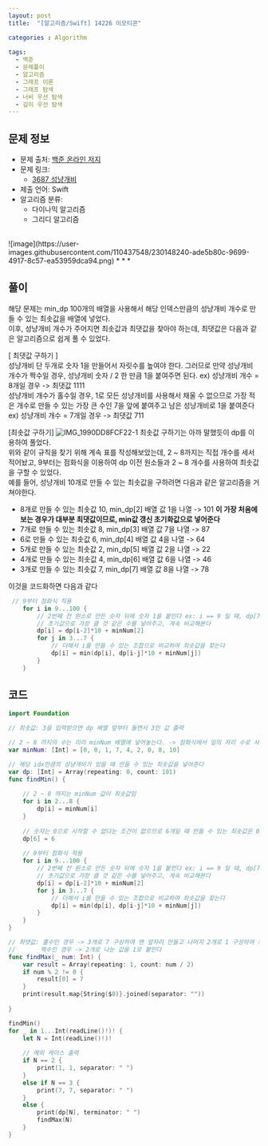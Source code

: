 ```yaml
---
layout: post
title:  "[알고리즘/Swift] 14226 이모티콘"

categories : Algorithm
  
tags:
  - 백준
  - 문제풀이
  - 알고리즘
  - 그래프 이론
  - 그래프 탐색
  - 너비 우선 탐색
  - 깊이 우선 탐색
---
```



## 문제 정보
 - 문제 출처: [백준 온라인 저지](http://boj.kr/)
 - 문제 링크:  
    - [3687 성냥개비](https://www.acmicpc.net/problem/3687)
 - 제출 언어: Swift
 - 알고리즘 분류:    
    - 다이나믹 알고리즘
    - 그리디 알고리즘

 <br>   
![image](https://user-images.githubusercontent.com/110437548/230148240-ade5b80c-9699-4917-8c57-ea53959dca94.png)
* * *    

## 풀이 
해당 문제는 min_dp 100개의 배열을 사용해서 해당 인덱스만큼의 성냥개비 개수로 만들 수 있는 최솟값을 배열에 넣었다.    
이후, 성냥개비 개수가 주어지면 최솟값과 최댓값을 찾아야 하는데, 최댓값은 다음과 같은 알고리즘으로 쉽게 풀 수 있었다.   
   
\[ 최댓값 구하기 ]   
성냥개비 단 두개로 숫자 1을 만들어서 자릿수를 높여야 한다.
그러므로 만약 성냥개비 개수가 짝수일 경우, 성냥개비 숫자 / 2 한 만큼 1을 붙여주면 된다.
ex) 성냥개비 개수 = 8개일 경우 -> 최댓값 1111    
성냥개비 개수가 홀수일 경우, 1로 모든 성냥개비를 사용해서 채울 수 없으므로 가장 적은 개수로 만들 수 있는 가장 큰 수인 7을 앞에 붙여주고 남은 성냥개비로 1을 붙여준다
ex) 성냥개비 개수 = 7개일 경우 -> 최댓값 711
   
      
\[최솟값 구하기]
![IMG_1990DD8FCF22-1](https://user-images.githubusercontent.com/110437548/230150015-c101017a-158e-46c6-a7a6-7be814bcf252.jpeg)
최솟값 구하기는 아까 말했듯이 dp를 이용하여 풀었다.   
위와 같이 규칙을 찾기 위해 계속 표를 작성해보았는데, 2 ~ 8까지는 직접 개수를 세서 적어놨고, 9부터는 점화식을 이용하여 dp 이전 원소들과 2 ~ 8 개수를 사용하여 
최솟값을 구할 수 있었다.    
예를 들어, 성냥개비 10개로 만들 수 있는 최솟값을 구하려면 다음과 같은 알고리즘을 거쳐야한다.
- 8개로 만들 수 있는 최솟값 10, min_dp[2] 배열 값 1을 나열 -> 101 **이 가장 처음에 보는 경우가 대부분 최댓값이므로, min값 갱신 초기화값으로 넣어준다**
- 7개로 만들 수 있는 최솟값 8, min_dp[3] 배열 값 7을 나열 -> 87
- 6로 만들 수 있는 최솟값 6, min_dp[4] 배열 값 4을 나열 -> 64
- 5개로 만들 수 있는 최솟값 2, min_dp[5] 배열 값 2을 나열 -> 22
- 4개로 만들 수 있는 최솟값 4, min_dp[6] 배열 값 6을 나열 -> 46
- 3개로 만들 수 있는 최솟값 7, min_dp[7] 배열 값 8을 나열 -> 78   

이것을 코드화하면 다음과 같다
```swift
 // 9부터 점화식 적용
    for i in 9...100 {
        // 2번째 전 원소로 만든 숫자 뒤에 숫자 1을 붙인다 ex: i == 9 일 때, dp[7]*10 + dp[2] = 81
        // 초기값으로 가장 클 것 같은 수를 넣어주고, 계속 비교해본다
        dp[i] = dp[i-2]*10 + minNum[2]
        for j in 3...7 {
            // 더해서 i를 만들 수 있는 조합으로 비교하여 최솟값을 찾는다
            dp[i] = min(dp[i], dp[i-j]*10 + minNum[j])
        }
    } 
 ```   
 
 
## 코드 

```swift
import Foundation

// 최솟값: 3을 입력받으면 dp 배열 앞부터 돌면서 3인 값 출력

// 2 ~ 8 까지의 수는 미리 minNum 배열에 넣어놓는다. -> 점화식에서 일의 자리 수로 사용
var minNum: [Int] = [0, 0, 1, 7, 4, 2, 0, 8, 10]

// 해당 idx만큼의 성냥개비가 있을 때 만들 수 있는 최솟값을 넣어준다
var dp: [Int] = Array(repeating: 0, count: 101)
func findMin() {
    
    // 2 ~ 8 까지는 minNum 값이 최솟값임
    for i in 2...8 {
        dp[i] = minNum[i]
    }
    
    // 숫자는 0으로 시작할 수 없다는 조건이 없으므로 6개일 때 만들 수 있는 최솟값은 0이 아니라 그 다음 작은 수 6이 되어야 한다
    dp[6] = 6
    
    // 9부터 점화식 적용
    for i in 9...100 {
        // 2번째 전 원소로 만든 숫자 뒤에 숫자 1을 붙인다 ex: i == 9 일 때, dp[7]*10 + dp[2] = 81
        // 초기값으로 가장 클 것 같은 수를 넣어주고, 계속 비교해본다
        dp[i] = dp[i-2]*10 + minNum[2]
        for j in 3...7 {
            // 더해서 i를 만들 수 있는 조합으로 비교하여 최솟값을 찾는다
            dp[i] = min(dp[i], dp[i-j]*10 + minNum[j])
        }
    }
}

// 최댓값: 홀수인 경우 -> 3개로 7 구성하여 맨 앞자리 만들고 나머지 2개로 1 구성하여 채운다 ex: 7 -> 711
//       짝수인 경우 -> 2개로 나눈 값을 1로 붙인다
func findMax(_ num: Int) {
    var result = Array(repeating: 1, count: num / 2)
    if num % 2 != 0 {
        result[0] = 7
    }
    print(result.map{String($0)}.joined(separator: ""))
    
}

findMin()
for _ in 1...Int(readLine()!)! {
    let N = Int(readLine()!)!
    
    // 예외 케이스 출력
    if N == 2 {
        print(1, 1, separator: " ")
    }
    else if N == 3 {
        print(7, 7, separator: " ")
    }
    else {
        print(dp[N], terminator: " ")
        findMax(N)
    }
}
```
